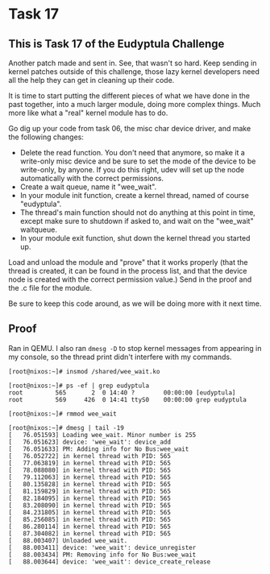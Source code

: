 # Task 17

## This is Task 17 of the Eudyptula Challenge

Another patch made and sent in.  See, that wasn't so hard.  Keep sending
in kernel patches outside of this challenge, those lazy kernel
developers need all the help they can get in cleaning up their code.

It is time to start putting the different pieces of what we have done in
the past together, into a much larger module, doing more complex things.
Much more like what a "real" kernel module has to do.

Go dig up your code from task 06, the misc char device driver, and make
the following changes:

 - Delete the read function.  You don't need that anymore, so make it a
   write-only misc device and be sure to set the mode of the device to
   be write-only, by anyone.  If you do this right, udev will set up the
   node automatically with the correct permissions.
 - Create a wait queue, name it "wee_wait".
 - In your module init function, create a kernel thread, named of course
   "eudyptula".
 - The thread's main function should not do anything at this point in
   time, except make sure to shutdown if asked to, and wait on the
   "wee_wait" waitqueue.
 - In your module exit function, shut down the kernel thread you started
   up.

Load and unload the module and "prove" that it works properly (that the
thread is created, it can be found in the process list, and that the
device node is created with the correct permission value.)  Send in the
proof and the .c file for the module.

Be sure to keep this code around, as we will be doing more with it next
time.

## Proof

Ran in QEMU. I also ran `dmesg -D` to stop kernel messages from appearing in my
console, so the thread print didn't interfere with my commands.

```
[root@nixos:~]# insmod /shared/wee_wait.ko

[root@nixos:~]# ps -ef | grep eudyptula
root         565       2  0 14:40 ?        00:00:00 [eudyptula]
root         569     426  0 14:41 ttyS0    00:00:00 grep eudyptula

[root@nixos:~]# rmmod wee_wait

[root@nixos:~]# dmesg | tail -19
[   76.051593] Loading wee_wait. Minor number is 255
[   76.051623] device: 'wee_wait': device_add
[   76.051633] PM: Adding info for No Bus:wee_wait
[   76.052722] in kernel thread with PID: 565
[   77.063819] in kernel thread with PID: 565
[   78.088080] in kernel thread with PID: 565
[   79.112063] in kernel thread with PID: 565
[   80.135828] in kernel thread with PID: 565
[   81.159829] in kernel thread with PID: 565
[   82.184095] in kernel thread with PID: 565
[   83.208090] in kernel thread with PID: 565
[   84.231805] in kernel thread with PID: 565
[   85.256085] in kernel thread with PID: 565
[   86.280114] in kernel thread with PID: 565
[   87.304082] in kernel thread with PID: 565
[   88.003407] Unloaded wee_wait.
[   88.003411] device: 'wee_wait': device_unregister
[   88.003434] PM: Removing info for No Bus:wee_wait
[   88.003644] device: 'wee_wait': device_create_release
```

